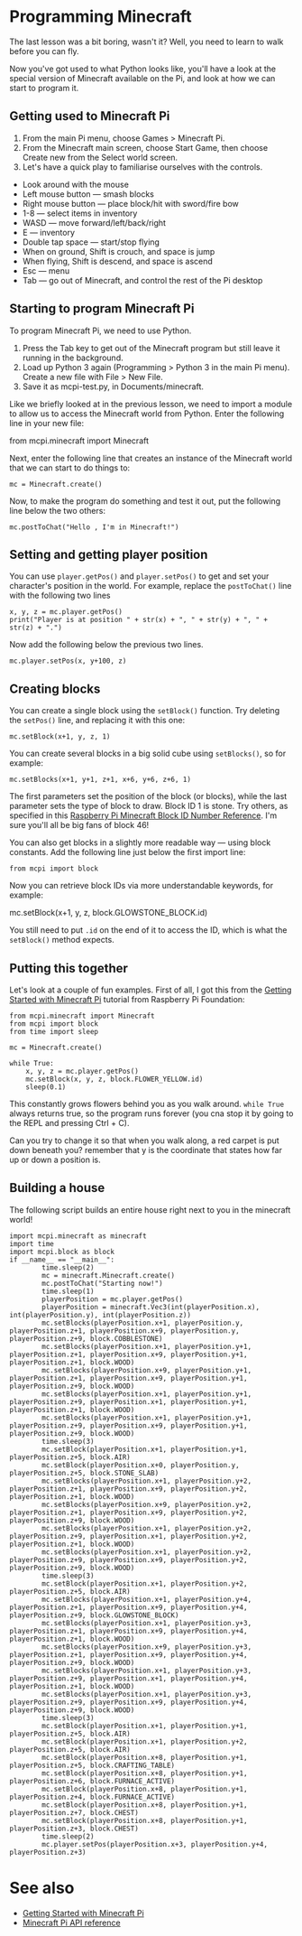 # Programming Minecraft

The last lesson was a bit boring, wasn't it? Well, you need to learn to walk before you can fly.

Now you've got used to what Python looks like, you'll have a look at the special version of Minecraft available on the Pi, and look at how we can start to program it.

## Getting used to Minecraft Pi

1. From the main Pi menu, choose Games > Minecraft Pi.
2. From the Minecraft main screen, choose Start Game, then choose Create new from the Select world screen.
3. Let's have a quick play to familiarise ourselves with the controls.

* Look around with the mouse
* Left mouse button — smash blocks
* Right mouse button — place block/hit with sword/fire bow
* 1-8 — select items in inventory
* WASD — move forward/left/back/right
* E — inventory
* Double tap space — start/stop flying
* When on ground, Shift is crouch, and space is jump
* When flying, Shift is descend, and space is ascend
* Esc — menu
* Tab — go out of Minecraft, and control the rest of the Pi desktop

## Starting to program Minecraft Pi

To program Minecraft Pi, we need to use Python.

1. Press the Tab key to get out of the Minecraft program but still leave it running in the background.
2. Load up Python 3 again (Programming > Python 3 in the main Pi menu). Create a new file with File > New File.
3. Save it as mcpi-test.py, in Documents/minecraft.

Like we briefly looked at in the previous lesson, we need to import a module to allow us to access the Minecraft world from Python. Enter the following line in your new file:

from mcpi.minecraft import Minecraft

Next, enter the following line that creates an instance of the Minecraft world that we can start to do things to:

```
mc = Minecraft.create()
```

Now, to make the program do something and test it out, put the following line below the two others:

```
mc.postToChat("Hello , I'm in Minecraft!")
```

## Setting and getting player position

You can use ```player.getPos()``` and ```player.setPos()``` to get and set your character's position in the world. For example, replace the ```postToChat()``` line with the following two lines

```
x, y, z = mc.player.getPos()
print("Player is at position " + str(x) + ", " + str(y) + ", " + str(z) + ".")
```

Now add the following below the previous two lines.

```
mc.player.setPos(x, y+100, z)
```

## Creating blocks

You can create a single block using the ```setBlock()``` function. Try deleting the ```setPos()``` line, and replacing it with this one:

```
mc.setBlock(x+1, y, z, 1)
```

You can create several blocks in a big solid cube using ```setBlocks()```, so for example:

```
mc.setBlocks(x+1, y+1, z+1, x+6, y+6, z+6, 1)
```

The first parameters set the position of the block (or blocks), while the last parameter sets the type of block to draw. Block ID 1 is stone. Try others, as specified in this [Raspberry Pi Minecraft Block ID Number Reference](https://www.raspberrypi-spy.co.uk/2014/09/raspberry-pi-minecraft-block-id-number-reference/). I'm sure you'll all be big fans of block 46!

You can also get blocks in a slightly more readable way — using block constants. Add the following line just below the first import line:

```
from mcpi import block
```

Now you can retrieve block IDs via more understandable keywords, for example:

mc.setBlock(x+1, y, z, block.GLOWSTONE_BLOCK.id)

You still need to put ```.id``` on the end of it to access the ID, which is what the ```setBlock()``` method expects.

## Putting this together

Let's look at a couple of fun examples. First of all, I got this from the [Getting Started with Minecraft Pi](https://projects.raspberrypi.org/en/projects/getting-started-with-minecraft-pi) tutorial from Raspberry Pi Foundation:

```
from mcpi.minecraft import Minecraft
from mcpi import block
from time import sleep

mc = Minecraft.create()

while True:
    x, y, z = mc.player.getPos()
    mc.setBlock(x, y, z, block.FLOWER_YELLOW.id)
    sleep(0.1)
```

This constantly grows flowers behind you as you walk around. ```while True``` always returns true, so the program runs forever (you cna stop it by going to the REPL and pressing Ctrl + C).

Can you try to change it so that when you walk along, a red carpet is put down beneath you? remember that y is the coordinate that states how far up or down a position is.

## Building a house

The following script builds an entire house right next to you in the minecraft world!

```
import mcpi.minecraft as minecraft
import time
import mcpi.block as block
if __name__ == "__main__":
        time.sleep(2)
        mc = minecraft.Minecraft.create()
        mc.postToChat("Starting now!")
        time.sleep(1)
        playerPosition = mc.player.getPos()
        playerPosition = minecraft.Vec3(int(playerPosition.x), int(playerPosition.y), int(playerPosition.z))
        mc.setBlocks(playerPosition.x+1, playerPosition.y, playerPosition.z+1, playerPosition.x+9, playerPosition.y, playerPosition.z+9, block.COBBLESTONE)  
        mc.setBlocks(playerPosition.x+1, playerPosition.y+1, playerPosition.z+1, playerPosition.x+9, playerPosition.y+1, playerPosition.z+1, block.WOOD)
        mc.setBlocks(playerPosition.x+9, playerPosition.y+1, playerPosition.z+1, playerPosition.x+9, playerPosition.y+1, playerPosition.z+9, block.WOOD)
        mc.setBlocks(playerPosition.x+1, playerPosition.y+1, playerPosition.z+9, playerPosition.x+1, playerPosition.y+1, playerPosition.z+1, block.WOOD)
        mc.setBlocks(playerPosition.x+1, playerPosition.y+1, playerPosition.z+9, playerPosition.x+9, playerPosition.y+1, playerPosition.z+9, block.WOOD)
        time.sleep(3)
        mc.setBlock(playerPosition.x+1, playerPosition.y+1, playerPosition.z+5, block.AIR)
        mc.setBlock(playerPosition.x+0, playerPosition.y, playerPosition.z+5, block.STONE_SLAB)
        mc.setBlocks(playerPosition.x+1, playerPosition.y+2, playerPosition.z+1, playerPosition.x+9, playerPosition.y+2, playerPosition.z+1, block.WOOD)
        mc.setBlocks(playerPosition.x+9, playerPosition.y+2, playerPosition.z+1, playerPosition.x+9, playerPosition.y+2, playerPosition.z+9, block.WOOD)
        mc.setBlocks(playerPosition.x+1, playerPosition.y+2, playerPosition.z+9, playerPosition.x+1, playerPosition.y+2, playerPosition.z+1, block.WOOD)
        mc.setBlocks(playerPosition.x+1, playerPosition.y+2, playerPosition.z+9, playerPosition.x+9, playerPosition.y+2, playerPosition.z+9, block.WOOD)
        time.sleep(3)
        mc.setBlock(playerPosition.x+1, playerPosition.y+2, playerPosition.z+5, block.AIR)
        mc.setBlocks(playerPosition.x+1, playerPosition.y+4, playerPosition.z+1, playerPosition.x+9, playerPosition.y+4, playerPosition.z+9, block.GLOWSTONE_BLOCK)
        mc.setBlocks(playerPosition.x+1, playerPosition.y+3, playerPosition.z+1, playerPosition.x+9, playerPosition.y+4, playerPosition.z+1, block.WOOD)
        mc.setBlocks(playerPosition.x+9, playerPosition.y+3, playerPosition.z+1, playerPosition.x+9, playerPosition.y+4, playerPosition.z+9, block.WOOD)
        mc.setBlocks(playerPosition.x+1, playerPosition.y+3, playerPosition.z+9, playerPosition.x+1, playerPosition.y+4, playerPosition.z+1, block.WOOD)
        mc.setBlocks(playerPosition.x+1, playerPosition.y+3, playerPosition.z+9, playerPosition.x+9, playerPosition.y+4, playerPosition.z+9, block.WOOD)
        time.sleep(3)
        mc.setBlock(playerPosition.x+1, playerPosition.y+1, playerPosition.z+5, block.AIR)
        mc.setBlock(playerPosition.x+1, playerPosition.y+2, playerPosition.z+5, block.AIR)
        mc.setBlock(playerPosition.x+8, playerPosition.y+1, playerPosition.z+5, block.CRAFTING_TABLE)
        mc.setBlock(playerPosition.x+8, playerPosition.y+1, playerPosition.z+6, block.FURNACE_ACTIVE)
        mc.setBlock(playerPosition.x+8, playerPosition.y+1, playerPosition.z+4, block.FURNACE_ACTIVE)
        mc.setBlock(playerPosition.x+8, playerPosition.y+1, playerPosition.z+7, block.CHEST)
        mc.setBlock(playerPosition.x+8, playerPosition.y+1, playerPosition.z+3, block.CHEST)
        time.sleep(2)
        mc.player.setPos(playerPosition.x+3, playerPosition.y+4, playerPosition.z+3)
```

# See also

* [Getting Started with Minecraft Pi](https://projects.raspberrypi.org/en/projects/getting-started-with-minecraft-pi)
* [Minecraft Pi API reference](http://www.stuffaboutcode.com/p/minecraft-api-reference.html)
